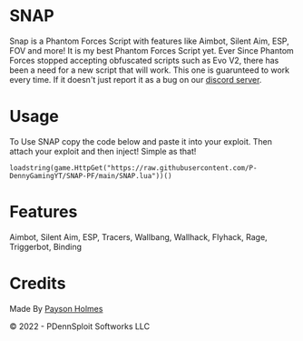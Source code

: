 # SNAP

Snap is a Phantom Forces Script with features like Aimbot, Silent Aim, ESP, FOV and more! It is my best Phantom Forces Script yet. Ever Since Phantom Forces stopped accepting obfuscated scripts such as Evo V2, there has been a need for a new script that will work. This one is guarunteed to work every time. If it doesn't just report it as a bug on our [discord server](https://dsc.gg/PDennSploit/).

# Usage

To Use SNAP copy the code below and paste it into your exploit. Then attach your exploit and then inject! Simple as that!

``` loadstring(game.HttpGet("https://raw.githubusercontent.com/P-DennyGamingYT/SNAP-PF/main/SNAP.lua"))() ```

# Features

Aimbot,
Silent Aim,
ESP,
Tracers,
Wallbang,
Wallhack,
Flyhack,
Rage,
Triggerbot,
Binding

# Credits

Made By [Payson Holmes](https://github.com/P-DennyGamingYT/)

&copy; 2022 - PDennSploit Softworks LLC
